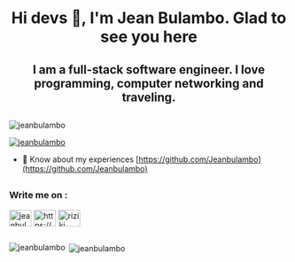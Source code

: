 <h1 align="center">Hi devs 👋, I'm Jean Bulambo. Glad to see you here</h1>

<h2 align="center"> I am a full-stack software engineer. I love programming, computer networking and traveling.</h2>

<h2></h2>

<p align="left"> <img src="https://komarev.com/ghpvc/?username=jeanbulambo&label=Profile%20views&color=0e75b6&style=flat" alt="jeanbulambo" /> </p>

<p align="left"> <a href="https://github.com/ryo-ma/github-profile-trophy"><img src="https://github-profile-trophy.vercel.app/?username=jeanbulambo" alt="jeanbulambo" /></a> </p>

- 📄 Know about my experiences [https://github.com/Jeanbulambo](https://github.com/Jeanbulambo)
<h2></h2>

<h3 align="left">Write me on :</h3>
<p align="left">
<a href="https://twitter.com/jeanbulambo4" target="blank"><img align="center" src="https://raw.githubusercontent.com/rahuldkjain/github-profile-readme-generator/master/src/images/icons/Social/twitter.svg" alt="jeanbulambo4" height="30" width="40" /></a>
<a href="https://linkedin.com/in/https://www.linkedin.com/in/jean-bulambo-20662a14a/" target="blank"><img align="center" src="https://raw.githubusercontent.com/rahuldkjain/github-profile-readme-generator/master/src/images/icons/Social/linked-in-alt.svg" alt="https://www.linkedin.com/in/jean-bulambo-20662a14a/" height="30" width="40" /></a>
<a href="https://fb.com/riziki bulambo" target="blank"><img align="center" src="https://raw.githubusercontent.com/rahuldkjain/github-profile-readme-generator/master/src/images/icons/Social/facebook.svg" alt="riziki bulambo" height="30" width="40" /></a>
</p>
<h2></h2>

<p><img align="left" src="https://github-readme-stats.vercel.app/api/top-langs?username=jeanbulambo&show_icons=true&locale=en&layout=compact" alt="jeanbulambo" /></p>

<p>&nbsp;<img align="center" src="https://github-readme-stats.vercel.app/api?username=jeanbulambo&show_icons=true&locale=en" alt="jeanbulambo" /></p>
